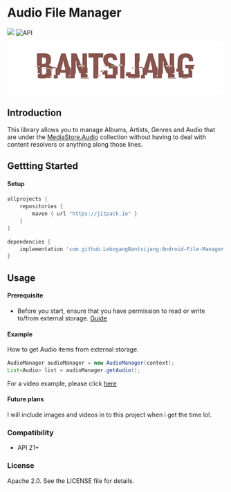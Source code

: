 # Audio File Manager
[![](https://jitpack.io/v/LebogangBantsijang/Android-File-Manager.svg)](https://jitpack.io/#LebogangBantsijang/Android-File-Manager)  ![API](https://img.shields.io/badge/Android-21+-red.svg)

![Logo](https://raw.githubusercontent.com/LebogangBantsijang/Audio-File-Manager/master/profile-image.png)

## Introduction

This library allows you to manage Albums, Artists, Genres and Audio that are under the [MediaStore.Audio](https://developer.android.com/reference/android/provider/MediaStore.Audio) collection without having to deal with content resolvers or anything along those lines.

## Gettting Started

#### Setup
```gradle
allprojects {
    repositories {
        maven { url "https://jitpack.io" }
    }
}
```

```gradle
dependencies {
    implementation 'com.github.LebogangBantsijang:Android-File-Manager:v1.0.2'
}
```
## Usage

#### Prerequisite
* Before you start, ensure that you have permission to read or write to/from external storage. [Guide](https://developer.android.com/guide/topics/permissions/overview)

#### Example
How to get Audio items from external storage. 

```java
AudioManager audioManager = new AudioManager(context);
List<Audio> list = audioManager.getAudio();

```

For a video example, please click [here](https://youtu.be/T1jc-OqviLMw)

#### Future plans
I will include images and videos in to this project when i get the time lol.

### Compatibility
* API 21+

### License
Apache 2.0. See the LICENSE file for details.

